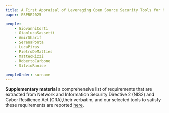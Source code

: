 ```yaml
---
title: A First Appraisal of Leveraging Open Source Security Tools for NIS2 and CRA Compliance 
paper: ESPRE2025

people:
    - GiovanniCorti
    - GianlucaSassetti
    - AmirSharif
    - SerenaPonta
    - LucaPiras
    - PietroDeMatties
    - MatteoRizzi
    - RobertoCarbone
    - SilvioRanise
    
peopleOrder: surname
---
```


**Supplementary material** a comprehensive list of requirements that are extracted from Network and Information Security Directive 2 (NIS2) and Cyber Resilience Act (CRA),their verbatim, and our selected tools to satisfy these requirements are reported [here](https://docs.google.com/spreadsheets/d/1ieI74wx_aB1AEVzs-9Z_LmUkn-QbMkECD4P2KijSEHk/edit?usp=sharing).


